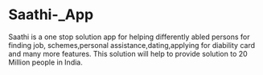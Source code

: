 # Saathi-_App
Saathi is a one stop solution  app for helping differently abled persons for finding job, schemes,personal assistance,dating,applying for diability card and many more features.
This solution will help to provide solution to 20 Million people in India.
